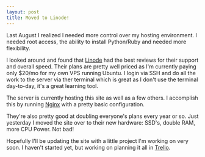 ```yaml
---
layout: post
title: Moved to Linode!
---
```


Last August I realized I needed more control over my hosting environment. I needed root access, the ability to install Python/Ruby and needed more flexibility.

I looked around and found that [Linode](http://www.linode.com/?r=e00ba6f9f2579bf9e3300b0bc58529096b69765b/) had the best reviews for their support and overall speed. Their plans are pretty well priced as I'm currently paying only $20/mo for my own VPS running Ubuntu. I login via SSH and do all the work to the server via ther terminal which is great as I don't use the terminal day-to-day, it's a great learning tool.

The server is currently hosting this site as well as a few others. I accomplish this by running [Nginx](http://wiki.nginx.org/Main) with a pretty basic configuration.

They're also pretty good at doubling everyone's plans every year or so. Just yesterday I moved the site over to their new hardware: SSD's, double RAM, more CPU Power. Not bad!

Hopefully I'll be updating the site with a little project I'm working on very soon. I haven't started yet, but working on planning it all in [Trello](https://trello.com/).
